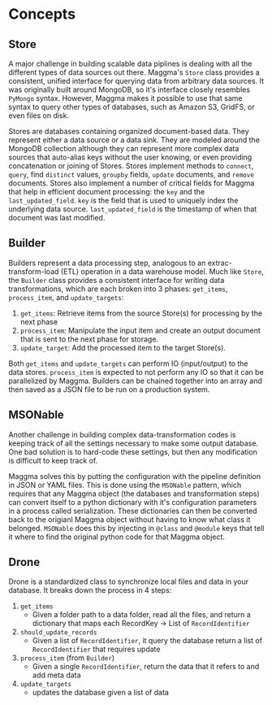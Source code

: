 # Concepts


## Store

A major challenge in building scalable data piplines is dealing with all the different types of data sources out there. Maggma's `Store` class provides a consistent, unified interface for querying data from arbitrary data
sources. It was originally built around MongoDB, so it's interface closely resembles `PyMongo` syntax. However,
Maggma makes it possible to use that same syntax to query other types of databases, such as Amazon S3, GridFS, or even files on disk.

Stores are databases containing organized document-based data. They represent either a data source or a data sink. They are modeled around the MongoDB collection although they can represent more complex data sources that auto-alias keys without the user knowing, or even providing concatenation or joining of Stores. Stores implement methods to `connect`, `query`, find `distinct` values, `groupby` fields, `update` documents, and `remove` documents. Stores also implement a number of critical fields for Maggma that help in efficient document processing: the `key` and the `last_updated_field`. `key` is the field that is used to uniquely index the underlying data source. `last_updated_field` is the timestamp of when that document was last modified.

## Builder

Builders represent a data processing step, analogous to an extrac-transform-load (ETL) operation in a data
warehouse model. Much like `Store`, the `Builder` class provides a consistent interface for writing data
transformations, which are each broken into 3 phases: `get_items`, `process_item`, and `update_targets`:

1. `get_items`: Retrieve items from the source Store(s) for processing by the next phase
2. `process_item`: Manipulate the input item and create an output document that is sent to the next phase for storage.
3. `update_target`: Add the processed item to the target Store(s).

Both `get_items` and `update_targets` can perform IO (input/output) to the data stores. `process_item` is expected to not perform any IO so that it can be parallelized by Maggma. Builders can be chained together into an array and then saved as a JSON file to be run on a production system.

## MSONable

Another challenge in building complex data-transformation codes is keeping track of all the settings necessary to make some output database. One bad solution is to hard-code these settings, but then any modification is difficult to keep track of.

Maggma solves this by putting the configuration with the pipeline definition in JSON or YAML files. This is done using the `MSONable` pattern, which requires that any Maggma object (the databases and transformation steps) can convert itself to a python dictionary with it's configuration parameters in a process called serialization. These dictionaries can then be converted back to the origianl Maggma object without having to know what class it belonged. `MSONable` does this by injecting in `@class` and `@module` keys that tell it where to find the original python code for that Maggma object.

## Drone
Drone is a standardized class to synchronize local files and data in your database. It breaks down the process in 4 steps:

1. `get_items`
    - Given a folder path to a data folder, read all the files, and return a dictionary
        that maps each RecordKey -> List of `RecordIdentifier`
2. `should_update_records`
    - Given a list of `RecordIdentifier`, it query the database return a list of `RecordIdentifier` that requires update
3. `process_item` (from `Builder`)
    - Given a single `RecordIdentifier`, return the data that it refers to and add meta data
4. `update_targets`
    - updates the database given a list of data
